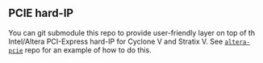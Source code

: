 ## PCIE hard-IP
You can git submodule this repo to provide user-friendly layer on top of th Intel/Altera PCI-Express hard-IP for Cyclone V and Stratix V. See [`altera-pcie`](https://github.com/makestuff/altera-pcie) repo for an example of how to do this.
